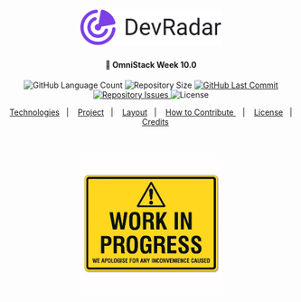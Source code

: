 <h1 align="center">
    <img alt="DevRadar" title="#devradar" src=".github/devradar.svg" width="250px" />
</h1>

<h4 align="center">
  🚀 OmniStack Week 10.0
</h4>
<p align="center">
  <img alt="GitHub Language Count" src="https://img.shields.io/github/languages/count/vs0uz4/devradar">

  <img alt="Repository Size" src="https://img.shields.io/github/repo-size/vs0uz4/devradar">
  
  <a href="https://github.com/vs0uz4/devradar/commits/master">
    <img alt="GitHub Last Commit" src="https://img.shields.io/github/last-commit/vs0uz4/devradar">
  </a>

  <a href="https://github.com/vs0uz4/devradar/issues">
    <img alt="Repository Issues" src="https://img.shields.io/github/issues/vs0uz4/devradar">
  </a>

  <img alt="License" src="https://img.shields.io/badge/license-MIT-brightgreen">
</p>

<p align="center">
  <a href="#technologies">Technologies</a>&nbsp;&nbsp;&nbsp;|&nbsp;&nbsp;&nbsp;
  <a href="#project">Project</a>&nbsp;&nbsp;&nbsp;|&nbsp;&nbsp;&nbsp;
  <a href="#layout">Layout</a>&nbsp;&nbsp;&nbsp;|&nbsp;&nbsp;&nbsp;
  <a href="#how-to-contribute">How to Contribute
</a>&nbsp;&nbsp;&nbsp;|&nbsp;&nbsp;&nbsp;
  <a href="#license">License</a>&nbsp;&nbsp;&nbsp;|&nbsp;&nbsp;&nbsp;
  <a href="#credits">Credits</a>
</p>

<br>

<p align="center">
  <img alt="Work in Progress" src=".github/wip.png" width="50%">
</p>
